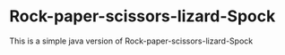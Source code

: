 # Rock-paper-scissors-lizard-Spock
This is a simple java version of Rock-paper-scissors-lizard-Spock
